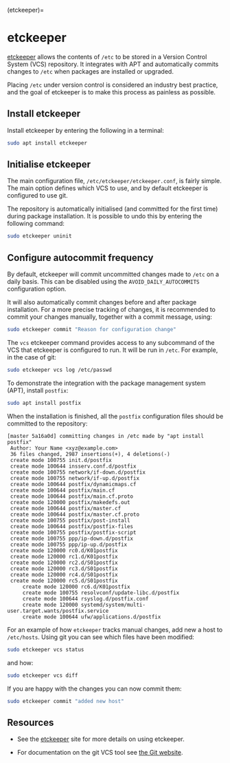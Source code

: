 (etckeeper)=
# etckeeper

[etckeeper](https://etckeeper.branchable.com/) allows the contents of `/etc` to be stored in a Version Control System (VCS) repository. It integrates with APT and automatically commits changes to `/etc` when packages are installed or upgraded.

Placing `/etc` under version control is considered an industry best practice, and the goal of etckeeper is to make this process as painless as possible.

## Install etckeeper

Install etckeeper by entering the following in a terminal:

```bash
sudo apt install etckeeper
```

## Initialise etckeeper

The main configuration file, `/etc/etckeeper/etckeeper.conf`, is fairly simple. The main option defines which VCS to use, and by default etckeeper is configured to use git.

The repository is automatically initialised (and committed for the first time) during package installation. It is possible to undo this by entering the following command:

```bash
sudo etckeeper uninit
```

## Configure autocommit frequency

By default, etckeeper will commit uncommitted changes made to `/etc` on a daily basis. This can be disabled using the `AVOID_DAILY_AUTOCOMMITS` configuration option.

It will also automatically commit changes before and after package installation. For a more precise tracking of changes, it is recommended to commit your changes manually, together with a commit message, using:

```bash
sudo etckeeper commit "Reason for configuration change"
```

The `vcs` etckeeper command provides access to any subcommand of the VCS that etckeeper is configured to run. It will be run in `/etc`. For example, in the case of git:

```bash
sudo etckeeper vcs log /etc/passwd
```

To demonstrate the integration with the package management system (APT), install `postfix`:

```bash
sudo apt install postfix
```

When the installation is finished, all the `postfix` configuration files should be committed to the repository:

```text
[master 5a16a0d] committing changes in /etc made by "apt install postfix"
 Author: Your Name <xyz@example.com>
 36 files changed, 2987 insertions(+), 4 deletions(-)
 create mode 100755 init.d/postfix
 create mode 100644 insserv.conf.d/postfix
 create mode 100755 network/if-down.d/postfix
 create mode 100755 network/if-up.d/postfix
 create mode 100644 postfix/dynamicmaps.cf
 create mode 100644 postfix/main.cf
 create mode 100644 postfix/main.cf.proto
 create mode 120000 postfix/makedefs.out
 create mode 100644 postfix/master.cf
 create mode 100644 postfix/master.cf.proto
 create mode 100755 postfix/post-install
 create mode 100644 postfix/postfix-files
 create mode 100755 postfix/postfix-script
 create mode 100755 ppp/ip-down.d/postfix
 create mode 100755 ppp/ip-up.d/postfix
 create mode 120000 rc0.d/K01postfix
 create mode 120000 rc1.d/K01postfix
 create mode 120000 rc2.d/S01postfix
 create mode 120000 rc3.d/S01postfix
 create mode 120000 rc4.d/S01postfix
 create mode 120000 rc5.d/S01postfix
     create mode 120000 rc6.d/K01postfix
     create mode 100755 resolvconf/update-libc.d/postfix
     create mode 100644 rsyslog.d/postfix.conf
     create mode 120000 systemd/system/multi-user.target.wants/postfix.service
     create mode 100644 ufw/applications.d/postfix
```

For an example of how `etckeeper` tracks manual changes, add new a host to `/etc/hosts`. Using git you can see which files have been modified:

```bash
sudo etckeeper vcs status
```

and how:

```bash
sudo etckeeper vcs diff
```

If you are happy with the changes you can now commit them:

```bash
sudo etckeeper commit "added new host"
```

## Resources

- See the [etckeeper](https://etckeeper.branchable.com/) site for more details on using etckeeper.

- For documentation on the git VCS tool see [the Git website](https://git-scm.com/).
